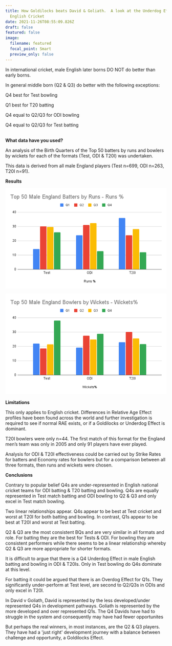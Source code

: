 ```yaml
---
title: How Goldilocks beats David & Goliath.  A look at the Underdog Effect in
  English Cricket
date: 2021-11-26T08:55:09.826Z
draft: false
featured: false
image:
  filename: featured
  focal_point: Smart
  preview_only: false
---
```

In international cricket, male English later borns DO NOT do better than early borns.

In general middle born (Q2 & Q3) do better with the following exceptions:

Q4 best for Test bowling

Q1 best for T20 batting

Q4 equal to Q2/Q3 for ODI bowling

Q4 equal to Q2/Q3 for Test batting

**\
What data have you used?**

An analysis of the Birth Quarters of the Top 50 batters by runs and bowlers by wickets for each of the formats (Test, ODI & T20I) was undertaken.

This data is derived from all male England players (Test n=699, ODI n=263, T20I n=91). 

**Results**

![](top-50-male-england-batters-by-runs-runs-.png)

![](top-50-male-england-bowlers-by-wickets-wickets-.png)

**Limitations**

This only applies to English cricket. Differences in Relative Age Effect profiles have been found across the world and further investigation is required to see if normal RAE exists, or if a Goldilocks or Underdog Effect is dominant. 

T20I bowlers were only n=44. The first match of this format for the England men’s team was only in 2005 and only 91 players have ever played.

Analysis for ODI & T20I effectiveness could be carried out by Strike Rates for batters and Economy rates for bowlers but for a comparison between all three formats, then runs and wickets were chosen.

**Conclusions**

Contrary to popular belief Q4s are under-represented in English national cricket teams for ODI batting & T20 batting and bowling. Q4s are equally represented in Test match batting and ODI bowling to Q2 & Q3 and only excel in Test match bowling.

Two linear relationships appear. Q4s appear to be best at Test cricket and worst at T20I for both batting and bowling. In contrast, Q1s appear to be best at T20I and worst at Test batting.

Q2 & Q3 are the most consistent BQs and are very similar in all formats and role. For batting they are the best for Tests & ODI. For bowling they are consistent performers while there seems to be a linear relationship whereby Q2 & Q3 are more appropriate for shorter formats.

It is difficult to argue that there is a Q4 Underdog Effect in male English batting and bowling in ODI & T20Is. Only in Test bowling do Q4s dominate at this level.

For batting it could be argued that there is an Overdog Effect for Q1s. They significantly under-perform at Test level, are second to Q2/Q3s in ODIs and only excel in T20I.

In David v Goliath, David is represented by the less developed/under represented Q4s in development pathways. Goliath is represented by the more developed and over represented Q1s. The Q4 Davids have had to struggle in the system and consequently may have had fewer opportunites

But perhaps the real winners, in most instances, are the Q2 & Q3 players. They have had a 'just right' development journey with a balance between challenge and opportunity, a Goldilocks Effect.